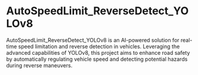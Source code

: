 # AutoSpeedLimit_ReverseDetect_YOLOv8
AutoSpeedLimit_ReverseDetect_YOLOv8 is an AI-powered solution for real-time speed limitation and reverse detection in vehicles. Leveraging the advanced capabilities of YOLOv8, this project aims to enhance road safety by automatically regulating vehicle speed and detecting potential hazards during reverse maneuvers.
